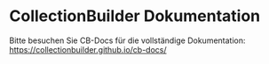 # CollectionBuilder Dokumentation

Bitte besuchen Sie CB-Docs für die vollständige Dokumentation: <https://collectionbuilder.github.io/cb-docs/>
